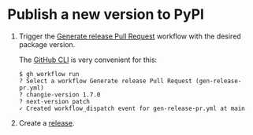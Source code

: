 # Publish a new version to PyPI

1. Trigger the [Generate release Pull Request][gen-release-pr] workflow with the
desired package version.

   The [GitHub CLI](https://github.com/cli/cli/) is very convenient for this:

   ```console
   $ gh workflow run
   ? Select a workflow Generate release Pull Request (gen-release-pr.yml)
   ? changie-version 1.7.0
   ? next-version patch
   ✓ Created workflow_dispatch event for gen-release-pr.yml at main
   ```

1. Create a [release](https://github.com/edgarrmondragon/citric/releases/new).

[gen-release-pr]: https://github.com/edgarrmondragon/citric/actions/workflows/gen-release-pr.yml
